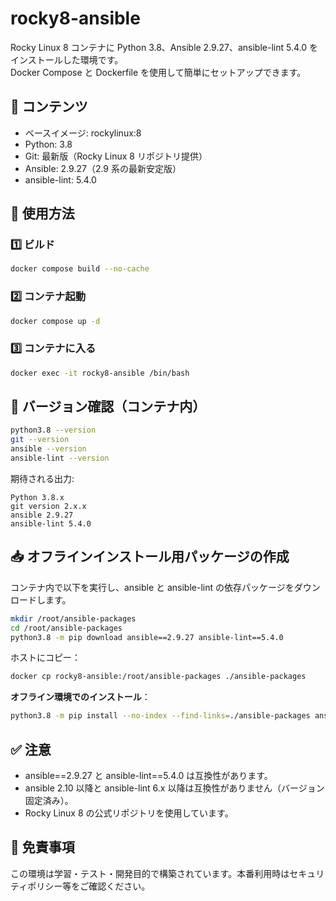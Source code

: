 
# rocky8-ansible

Rocky Linux 8 コンテナに Python 3.8、Ansible 2.9.27、ansible-lint 5.4.0 をインストールした環境です。  
Docker Compose と Dockerfile を使用して簡単にセットアップできます。

## 📌 コンテンツ

- ベースイメージ: rockylinux:8
- Python: 3.8
- Git: 最新版（Rocky Linux 8 リポジトリ提供）
- Ansible: 2.9.27（2.9 系の最新安定版）
- ansible-lint: 5.4.0

## 🐳 使用方法

### 1️⃣ ビルド

```bash
docker compose build --no-cache
```

### 2️⃣ コンテナ起動

```bash
docker compose up -d
```

### 3️⃣ コンテナに入る

```bash
docker exec -it rocky8-ansible /bin/bash
```

## 🔎 バージョン確認（コンテナ内）

```bash
python3.8 --version
git --version
ansible --version
ansible-lint --version
```

期待される出力:

```plaintext
Python 3.8.x
git version 2.x.x
ansible 2.9.27
ansible-lint 5.4.0
```

## 📥 オフラインインストール用パッケージの作成

コンテナ内で以下を実行し、ansible と ansible-lint の依存パッケージをダウンロードします。

```bash
mkdir /root/ansible-packages
cd /root/ansible-packages
python3.8 -m pip download ansible==2.9.27 ansible-lint==5.4.0
```

ホストにコピー：

```bash
docker cp rocky8-ansible:/root/ansible-packages ./ansible-packages
```

**オフライン環境でのインストール**：

```bash
python3.8 -m pip install --no-index --find-links=./ansible-packages ansible==2.9.27 ansible-lint==5.4.0
```

## ✅ 注意

- ansible==2.9.27 と ansible-lint==5.4.0 は互換性があります。
- ansible 2.10 以降と ansible-lint 6.x 以降は互換性がありません（バージョン固定済み）。
- Rocky Linux 8 の公式リポジトリを使用しています。

## 📝 免責事項

この環境は学習・テスト・開発目的で構築されています。本番利用時はセキュリティポリシー等をご確認ください。
